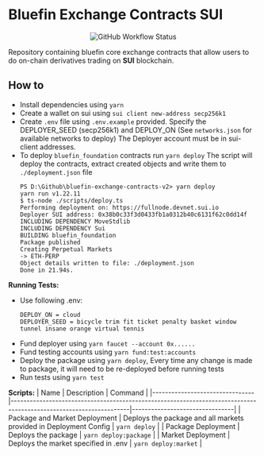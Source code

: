 # Bluefin Exchange Contracts SUI
<!-- [<img alt="Firefly logo" src="https://raw.githubusercontent.com/fireflyprotocol/firefly_exchange_client/main/res/banner.png" />](#) -->

<div align="center">

![GitHub Workflow Status](https://img.shields.io/github/actions/workflow/status/fireflyprotocol/bluefin-exchange-contracts-sui/sui-cloud-cd.yml)

</div>

Repository containing bluefin core exchange contracts that allow users to do on-chain derivatives trading on **SUI** blockchain.

## How to

- Install dependencies using `yarn`
- Create a wallet on sui using `sui client new-address secp256k1`
- Create `.env` file using `.env.example` provided. Specify the DEPLOYER_SEED (secp256k1) and DEPLOY_ON (See `networks.json` for available networks to deploy) The Deployer account must be in sui-client addresses.
- To deploy `bluefin_foundation` contracts run `yarn deploy`
  The script will deploy the contracts, extract created objects and write them to `./deployment.json` file
  ```
  PS D:\Github\bluefin-exchange-contracts-v2> yarn deploy
  yarn run v1.22.11
  $ ts-node ./scripts/deploy.ts
  Performing deployment on: https://fullnode.devnet.sui.io
  Deployer SUI address: 0x38b0c33f3d0433fb1a0312b40c6131f62c0dd14f
  INCLUDING DEPENDENCY MoveStdlib
  INCLUDING DEPENDENCY Sui
  BUILDING bluefin_foundation
  Package published
  Creating Perpetual Markets
  -> ETH-PERP
  Object details written to file: ./deployment.json
  Done in 21.94s.
  ```

**Running Tests:**

- Use following .env:
  ```
  DEPLOY_ON = cloud
  DEPLOYER_SEED = bicycle trim fit ticket penalty basket window tunnel insane orange virtual tennis
  ```
- Fund deployer using `yarn faucet --account 0x......`
- Fund testing accounts using `yarn fund:test:accounts`
- Deploy the package using `yarn deploy`, Every time any change is made to package, it will need to be re-deployed before running tests
- Run tests using `yarn test`

**Scripts:**
| Name | Description | Command |
|--------------------------------|-------------------------------------------------------------------------------------------------------------------|--------------------------------|
| Package and Market Deployment | Deploys the package and all markets provided in Deployment Config | `yarn deploy` |
| Package Deployment | Deploys the package | `yarn deploy:package` |
| Market Deployment | Deploys the market specified in .env | `yarn deploy:market` |
